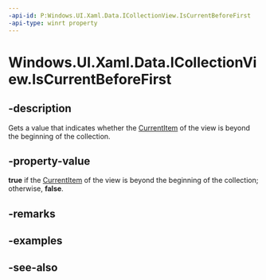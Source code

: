 ```yaml
---
-api-id: P:Windows.UI.Xaml.Data.ICollectionView.IsCurrentBeforeFirst
-api-type: winrt property
---
```


<!-- Property syntax
public bool IsCurrentBeforeFirst { get; }
-->

# Windows.UI.Xaml.Data.ICollectionView.IsCurrentBeforeFirst

## -description
Gets a value that indicates whether the [CurrentItem](icollectionview_currentitem.md) of the view is beyond the beginning of the collection.



## -property-value
**true** if the [CurrentItem](icollectionview_currentitem.md) of the view is beyond the beginning of the collection; otherwise, **false**.

## -remarks

## -examples

## -see-also
